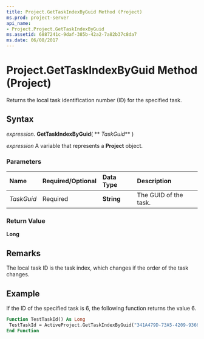 ```yaml
---
title: Project.GetTaskIndexByGuid Method (Project)
ms.prod: project-server
api_name:
- Project.Project.GetTaskIndexByGuid
ms.assetid: 6887241c-9daf-385b-42a2-7a82b37c8da7
ms.date: 06/08/2017
---
```



# Project.GetTaskIndexByGuid Method (Project)

Returns the local task identification number (ID) for the specified task.


## Syntax

 _expression_. **GetTaskIndexByGuid**( ** _TaskGuid_** )

 _expression_ A variable that represents a **Project** object.


### Parameters



|**Name**|**Required/Optional**|**Data Type**|**Description**|
|:-----|:-----|:-----|:-----|
| _TaskGuid_|Required|**String**|The GUID of the task.|

### Return Value

 **Long**


## Remarks

The local task ID is the task index, which changes if the order of the task changes.


## Example

If the ID of the specified task is 6, the following function returns the value 6.


```vb
Function TestTaskId() As Long 
 TestTaskId = ActiveProject.GetTaskIndexByGuid("341A479D-73A5-4209-9366-8EA2B836255B") 
End Function
```


